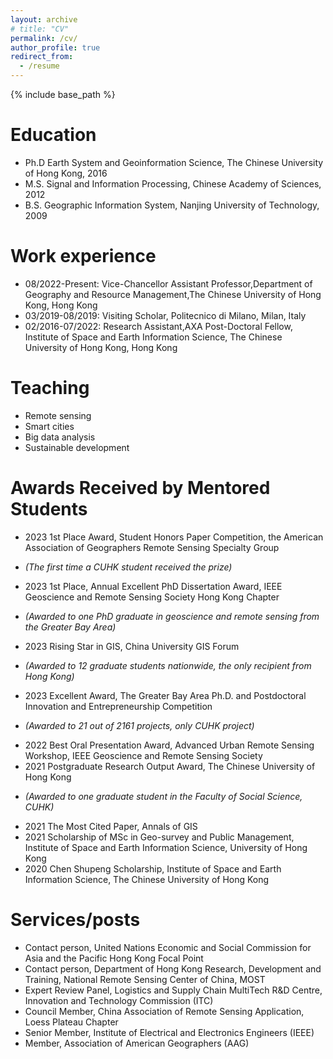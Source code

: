 ```yaml
---
layout: archive
# title: "CV"
permalink: /cv/
author_profile: true
redirect_from:
  - /resume
---
```


{% include base_path %}

Education
======
* Ph.D Earth System and Geoinformation Science, The Chinese University of Hong Kong, 2016
* M.S. Signal and Information Processing, Chinese Academy of Sciences, 2012
* B.S. Geographic Information System, Nanjing University of Technology, 2009

Work experience
======
* 08/2022-Present: Vice-Chancellor Assistant Professor,Department of Geography and Resource Management,The Chinese University of Hong Kong, Hong Kong
* 03/2019-08/2019: Visiting Scholar, Politecnico di Milano, Milan, Italy
* 02/2016-07/2022: Research Assistant,AXA Post-Doctoral Fellow, Institute of Space and Earth Information Science, The Chinese University of Hong Kong, Hong Kong

Teaching
======
* Remote sensing
* Smart cities
* Big data analysis
* Sustainable development

  
Awards Received by Mentored Students
======
* 2023 1st Place Award, Student Honors Paper Competition, the American Association of Geographers Remote Sensing Specialty Group
- _(The first time a CUHK student received the prize)_
* 2023 1st Place, Annual Excellent PhD Dissertation Award, IEEE Geoscience and Remote Sensing Society Hong Kong Chapter
- _(Awarded to one PhD graduate in geoscience and remote sensing from the Greater Bay Area)_
* 2023 Rising Star in GIS, China University GIS Forum
- _(Awarded to 12 graduate students nationwide, the only recipient from Hong Kong)_
* 2023 Excellent Award, The Greater Bay Area Ph.D. and Postdoctoral Innovation and Entrepreneurship Competition
- _(Awarded to 21 out of 2161 projects, only CUHK project)_
* 2022 Best Oral Presentation Award, Advanced Urban Remote Sensing Workshop, IEEE Geoscience and Remote Sensing Society
* 2021 Postgraduate Research Output Award, The Chinese University of Hong Kong
- _(Awarded to one graduate student in the Faculty of Social Science, CUHK)_
* 2021 The Most Cited Paper, Annals of GIS
* 2021 Scholarship of MSc in Geo-survey and Public Management, Institute of Space and Earth Information Science, University of Hong Kong 
* 2020 Chen Shupeng Scholarship, Institute of Space and Earth Information Science, The Chinese University of Hong Kong

  
Services/posts
======
* Contact person, United Nations Economic and Social Commission for Asia and the Pacific Hong Kong Focal Point
* Contact person, Department of Hong Kong Research, Development and Training, National Remote Sensing Center of China, MOST
* Expert Review Panel, Logistics and Supply Chain MultiTech R&D Centre, Innovation and Technology Commission (ITC)
* Council Member, China Association of Remote Sensing Application, Loess Plateau Chapter
* Senior Member, Institute of Electrical and Electronics Engineers (IEEE)
* Member, Association of American Geographers (AAG)


